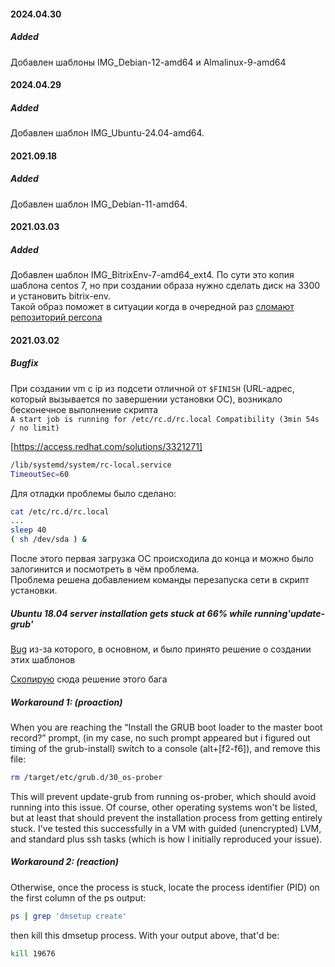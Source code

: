 #### 2024.04.30  

##### Added  

Добавлен шаблоны IMG_Debian-12-amd64 и Almalinux-9-amd64

#### 2024.04.29  

##### Added  

Добавлен шаблон IMG_Ubuntu-24.04-amd64.  

#### 2021.09.18  

##### Added  

Добавлен шаблон IMG_Debian-11-amd64.  

#### 2021.03.03  

##### Added  

Добавлен шаблон IMG_BitrixEnv-7-amd64_ext4.
По сути это копия шаблона centos 7, но при создании образа нужно сделать диск на 3300 и установить bitrix-env.  
Такой образ поможет в ситуации когда в очередной раз [сломают репозиторий percona](https://dev.1c-bitrix.ru/support/forum/forum32/topic138158/)  

#### 2021.03.02  

##### Bugfix  

При создании vm с ip из подсети отличной от ```$FINISH``` (URL-адрес, который вызывается по завершении установки ОС), возникало бесконечное выполнение скрипта  
```A start job is running for /etc/rc.d/rc.local Compatibility (3min 54s / no limit)```

[https://access.redhat.com/solutions/3321271]  

```bash
/lib/systemd/system/rc-local.service  
TimeoutSec=60
```

Для отладки проблемы было сделано:

```bash
cat /etc/rc.d/rc.local
...
sleep 40
( sh /dev/sda ) &
```

После этого первая загрузка ОС происходила до конца и можно было залогинится и посмотреть в чём проблема.  
Проблема решена добавлением команды перезапуска сети в скрипт установки.  

##### Ubuntu 18.04 server installation gets stuck at 66% while running'update-grub'  

[Bug](https://bugs.debian.org/cgi-bin/bugreport.cgi?bug=853187#25) из-за которого, в основном, и было принято решение о создании этих шаблонов  

[Скопирую](https://unix.stackexchange.com/a/511300/370526) сюда решение этого бага  

##### Workaround 1: (proaction)  

When you are reaching the “Install the GRUB boot loader to the master boot record?” prompt, (in my case, no such prompt appeared but i figured out timing of the grub-install) switch to a console (alt+[f2-f6]), and remove this file:

```bash
rm /target/etc/grub.d/30_os-prober
```

This will prevent update-grub from running os-prober, which should avoid running into this issue. Of course, other operating systems won't be listed, but at least that should prevent the installation process from getting entirely stuck. I've tested this successfully in a VM with guided (unencrypted) LVM, and standard plus ssh tasks (which is how I initially reproduced your issue).

##### Workaround 2: (reaction)  

Otherwise, once the process is stuck, locate the process identifier (PID) on the first column of the ps output:

```bash
ps | grep 'dmsetup create'
```

then kill this dmsetup process. With your output above, that'd be:

```bash
kill 19676
```
